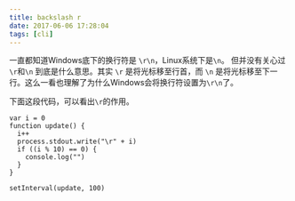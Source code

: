 ```yaml
---
title: backslash r
date: 2017-06-06 17:28:04
tags: [cli]
---
```


一直都知道Windows底下的换行符是 `\r\n`，Linux系统下是`\n`。
但并没有关心过 `\r`和`\n` 到底是什么意思。其实 `\r` 是将光标移至行首，而 `\n` 是将光标移至下一行。这么一看也理解了为什么Windows会将换行符设置为`\r\n`了。

下面这段代码，可以看出`\r`的作用。

```
var i = 0
function update() {
  i++
  process.stdout.write("\r" + i)
  if ((i % 10) == 0) {
    console.log("")
  }
}

setInterval(update, 100)
```
